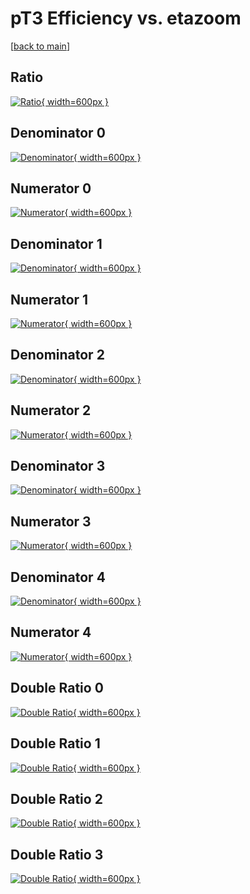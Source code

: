 # pT3 Efficiency vs. etazoom

[[back to main](./)]



## Ratio

[![Ratio](../mtv/var/pT3_base_211_1_eff_etazoom.png){ width=600px }](../mtv/var/pT3_base_211_1_eff_etazoom.pdf)

## Denominator 0

[![Denominator](../mtv/den/pT3_base_211_1_eff_etazoom_den0.png){ width=600px }](../mtv/den/pT3_base_211_1_eff_etazoom_den0.pdf)

## Numerator 0

[![Numerator](../mtv/num/pT3_base_211_1_eff_etazoom_num0.png){ width=600px }](../mtv/num/pT3_base_211_1_eff_etazoom_num0.pdf)

## Denominator 1

[![Denominator](../mtv/den/pT3_base_211_1_eff_etazoom_den1.png){ width=600px }](../mtv/den/pT3_base_211_1_eff_etazoom_den1.pdf)

## Numerator 1

[![Numerator](../mtv/num/pT3_base_211_1_eff_etazoom_num1.png){ width=600px }](../mtv/num/pT3_base_211_1_eff_etazoom_num1.pdf)

## Denominator 2

[![Denominator](../mtv/den/pT3_base_211_1_eff_etazoom_den2.png){ width=600px }](../mtv/den/pT3_base_211_1_eff_etazoom_den2.pdf)

## Numerator 2

[![Numerator](../mtv/num/pT3_base_211_1_eff_etazoom_num2.png){ width=600px }](../mtv/num/pT3_base_211_1_eff_etazoom_num2.pdf)

## Denominator 3

[![Denominator](../mtv/den/pT3_base_211_1_eff_etazoom_den3.png){ width=600px }](../mtv/den/pT3_base_211_1_eff_etazoom_den3.pdf)

## Numerator 3

[![Numerator](../mtv/num/pT3_base_211_1_eff_etazoom_num3.png){ width=600px }](../mtv/num/pT3_base_211_1_eff_etazoom_num3.pdf)

## Denominator 4

[![Denominator](../mtv/den/pT3_base_211_1_eff_etazoom_den4.png){ width=600px }](../mtv/den/pT3_base_211_1_eff_etazoom_den4.pdf)

## Numerator 4

[![Numerator](../mtv/num/pT3_base_211_1_eff_etazoom_num4.png){ width=600px }](../mtv/num/pT3_base_211_1_eff_etazoom_num4.pdf)

## Double Ratio 0

[![Double Ratio](../mtv/ratio/pT3_base_211_1_eff_etazoom_ratio0.png){ width=600px }](../mtv/ratio/pT3_base_211_1_eff_etazoom_ratio0.pdf)

## Double Ratio 1

[![Double Ratio](../mtv/ratio/pT3_base_211_1_eff_etazoom_ratio1.png){ width=600px }](../mtv/ratio/pT3_base_211_1_eff_etazoom_ratio1.pdf)

## Double Ratio 2

[![Double Ratio](../mtv/ratio/pT3_base_211_1_eff_etazoom_ratio2.png){ width=600px }](../mtv/ratio/pT3_base_211_1_eff_etazoom_ratio2.pdf)

## Double Ratio 3

[![Double Ratio](../mtv/ratio/pT3_base_211_1_eff_etazoom_ratio3.png){ width=600px }](../mtv/ratio/pT3_base_211_1_eff_etazoom_ratio3.pdf)

